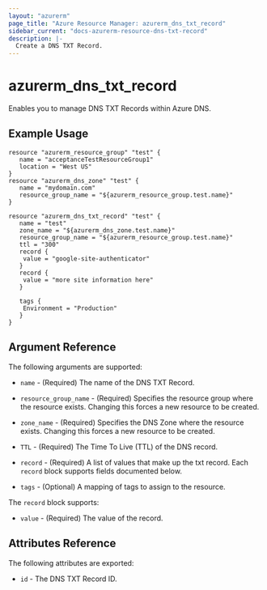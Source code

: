 ```yaml
---
layout: "azurerm"
page_title: "Azure Resource Manager: azurerm_dns_txt_record"
sidebar_current: "docs-azurerm-resource-dns-txt-record"
description: |-
  Create a DNS TXT Record.
---
```


# azurerm\_dns\_txt\_record

Enables you to manage DNS TXT Records within Azure DNS.

## Example Usage

```
resource "azurerm_resource_group" "test" {
   name = "acceptanceTestResourceGroup1"
   location = "West US"
}
resource "azurerm_dns_zone" "test" {
   name = "mydomain.com"
   resource_group_name = "${azurerm_resource_group.test.name}"
}

resource "azurerm_dns_txt_record" "test" {
   name = "test"
   zone_name = "${azurerm_dns_zone.test.name}"
   resource_group_name = "${azurerm_resource_group.test.name}"
   ttl = "300"
   record {
    value = "google-site-authenticator"
   }
   record {
    value = "more site information here"
   }
   
   tags {
    Environment = "Production"
   }
}
```
## Argument Reference

The following arguments are supported:

* `name` - (Required) The name of the DNS TXT Record.

* `resource_group_name` - (Required) Specifies the resource group where the resource exists. Changing this forces a new resource to be created.

* `zone_name` - (Required) Specifies the DNS Zone where the resource exists. Changing this forces a new resource to be created.

* `TTL` - (Required) The Time To Live (TTL) of the DNS record.

* `record` - (Required) A list of values that make up the txt record. Each `record` block supports fields documented below.

* `tags` - (Optional) A mapping of tags to assign to the resource. 

The `record` block supports:

* `value` - (Required) The value of the record.

## Attributes Reference

The following attributes are exported:

* `id` - The DNS TXT Record ID.
